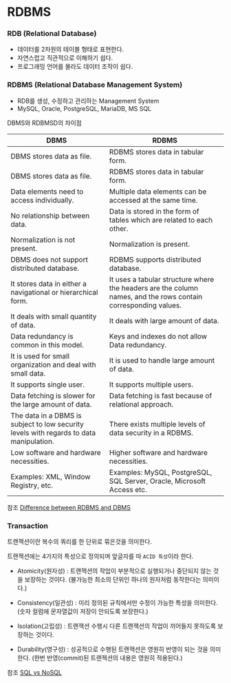 # RDBMS

### RDB (Relational Database)

- 데이터를 2차원의 테이블 형태로 표현한다.
- 자연스럽고 직관적으로 이해하기 쉽다.
- 프로그래밍 언어를 몰라도 데이터 조작이 쉽다.

### RDBMS (Relational Database Management System)

- RDB를 생성, 수정하고 관리하는 Management System
- MySQL, Oracle, PostgreSQL, MariaDB, MS SQL

DBMS와 RDBMSD의 차이점

|DBMS|RDBMS|
|------|---|
|DBMS stores data as file.|RDBMS stores data in tabular form.|
|DBMS stores data as file.|RDBMS stores data in tabular form.
|Data elements need to access individually. |Multiple data elements can be accessed at the same time.|
|No relationship between data.|Data is stored in the form of tables which are related to each other.|
|Normalization is not present.|Normalization is present.|
|DBMS does not support distributed database.|RDBMS supports distributed database.|
|It stores data in either a navigational or hierarchical form.|It uses a tabular structure where the headers are the column names, and the rows contain corresponding values.|
|It deals with small quantity of data.|It deals with large amount of data.|
|Data redundancy is common in this model.|Keys and indexes do not allow Data redundancy.|
|It is used for small organization and deal with small data.|It is used to handle large amount of data.|
|It supports single user.|It supports multiple users.|
|Data fetching is slower for the large amount of data.|Data fetching is fast because of relational approach.|
|The data in a DBMS is subject to low security levels with regards to data manipulation.|There exists multiple levels of data security in a RDBMS.|
|Low software and hardware necessities.|Higher software and hardware necessities.|
|Examples: XML, Window Registry, etc.|Examples: MySQL, PostgreSQL, SQL Server, Oracle, Microsoft Access etc.|

참조 [Difference between RDBMS and DBMS](https://www.geeksforgeeks.org/difference-between-rdbms-and-dbms/)

### Transaction

트랜잭션이란 복수의 쿼리를 한 단위로 묶은것을 의미한다.

트랜잭션에는 4가지의 특성으로 정의되며 앞글자를 따 `ACID 특성`이라 한다.

 - Atomicity(원자성)
: 트랜잭션의 작업이 부분적으로 실행되거나 중단되지 않는 것을 보장하는 것이다.
(불가능한 최소의 단위인 하나의 원자처럼 동작한다는 의미이다.)

 - Consistency(일관성)
: 미리 정의된 규칙에서만 수정이 가능한 특성을 의미한다.
(숫자 컬럼에 문자열값이 저장이 안되도록 보장한다.)

 - Isolation(고립성)
: 트랜잭션 수행시 다른 트랜잭션의 작업이 끼어들지 못하도록 보장하는 것이다.

 - Durability(영구성)
: 성공적으로 수행된 트랜잭션은 영원히 반영이 되는 것을 의미한다.
(한번 반영(commit)된 트랜젝션의 내용은 영원히 적용된다.)

참조 [SQL vs NoSQL](https://velog.io/@thms200/SQL-vs-NoSQL)

